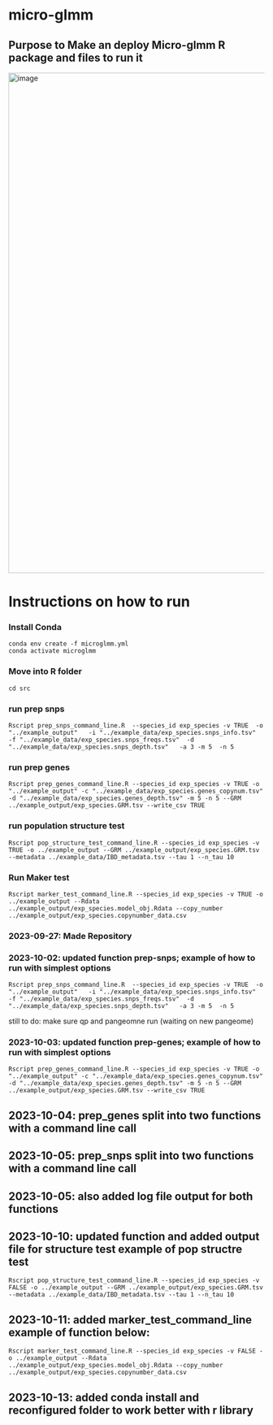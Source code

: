 # micro-glmm
## Purpose to Make an deploy Micro-glmm R package and files to run it
<img width="985" alt="image" src="https://github.com/miriam-goldman/micro-glmm/assets/46382670/7f1fde4b-7439-4c0c-a99d-bcba26fbe5f3">

# Instructions on how to run
### Install Conda
```
conda env create -f microglmm.yml
conda activate microglmm
```
### Move into R folder

```
cd src
```
### run prep snps
```
Rscript prep_snps_command_line.R  --species_id exp_species -v TRUE  -o "../example_output"   -i "../example_data/exp_species.snps_info.tsv"   -f "../example_data/exp_species.snps_freqs.tsv"  -d "../example_data/exp_species.snps_depth.tsv"   -a 3 -m 5  -n 5   
 ```
### run prep genes

```
Rscript prep_genes_command_line.R --species_id exp_species -v TRUE -o "../example_output" -c "../example_data/exp_species.genes_copynum.tsv" -d "../example_data/exp_species.genes_depth.tsv" -m 5 -n 5 --GRM ../example_output/exp_species.GRM.tsv --write_csv TRUE
 ```
### run population structure test

```
Rscript pop_structure_test_command_line.R --species_id exp_species -v TRUE -o ../example_output --GRM ../example_output/exp_species.GRM.tsv --metadata ../example_data/IBD_metadata.tsv --tau 1 --n_tau 10

```

### Run Maker test

```
Rscript marker_test_command_line.R --species_id exp_species -v TRUE -o ../example_output --Rdata ../example_output/exp_species.model_obj.Rdata --copy_number ../example_output/exp_species.copynumber_data.csv

```




### 2023-09-27: Made Repository
### 2023-10-02: updated function prep-snps; example of how to run with simplest options
```
Rscript prep_snps_command_line.R  --species_id exp_species -v TRUE  -o "../example_output"   -i "../example_data/exp_species.snps_info.tsv"   -f "../example_data/exp_species.snps_freqs.tsv"  -d "../example_data/exp_species.snps_depth.tsv"   -a 3 -m 5  -n 5   
 ```
 still to do: make sure qp and pangeomne run (waiting on new pangeome)
 
 ### 2023-10-03: updated function prep-genes; example of how to run with simplest options
```
Rscript prep_genes_command_line.R --species_id exp_species -v TRUE -o "../example_output" -c "../example_data/exp_species.genes_copynum.tsv" -d "../example_data/exp_species.genes_depth.tsv" -m 5 -n 5 --GRM ../example_output/exp_species.GRM.tsv --write_csv TRUE
 ```

## 2023-10-04: prep_genes split into two functions with a command line call
## 2023-10-05: prep_snps split into two functions with a command line call
## 2023-10-05: also added log file output for both functions
## 2023-10-10: updated function and added output file for structure test example of pop structre test 
```
Rscript pop_structure_test_command_line.R --species_id exp_species -v FALSE -o ../example_output --GRM ../example_output/exp_species.GRM.tsv --metadata ../example_data/IBD_metadata.tsv --tau 1 --n_tau 10

```

## 2023-10-11: added marker_test_command_line example of function below:
```
Rscript marker_test_command_line.R --species_id exp_species -v FALSE -o ../example_output --Rdata ../example_output/exp_species.model_obj.Rdata --copy_number ../example_output/exp_species.copynumber_data.csv

```
## 2023-10-13: added conda install and reconfigured folder to work better with r library
